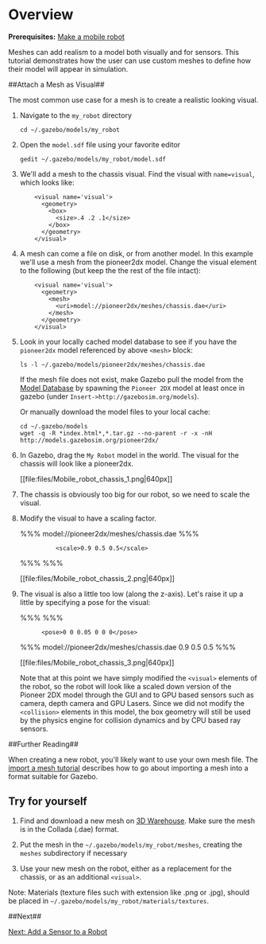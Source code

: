 # Overview

**Prerequisites:** [Make a mobile robot](/tutorials/?tut=build_robot)

Meshes can add realism to a model both visually and for sensors.  This tutorial demonstrates how the user can use custom meshes to define how their model will appear in simulation.

##Attach a Mesh as Visual##


The most common use case for a mesh is to create a realistic looking visual.

1.  Navigate to the `my_robot` directory

        cd ~/.gazebo/models/my_robot

1.  Open the `model.sdf` file using your favorite editor

        gedit ~/.gazebo/models/my_robot/model.sdf

1.  We'll add a mesh to the chassis visual. Find the visual with `name=visual`, which looks like:

    ~~~
        <visual name='visual'>
          <geometry>
            <box>
              <size>.4 .2 .1</size>
            </box>
          </geometry>
        </visual>
    ~~~

1.  A mesh can come a file on disk, or from another model. In this example we'll use a mesh from the pioneer2dx model. Change the visual element to the following (but keep the the rest of the file intact):

    ~~~
        <visual name='visual'>
          <geometry>
            <mesh>
              <uri>model://pioneer2dx/meshes/chassis.dae</uri>
            </mesh>
          </geometry>
        </visual>
    ~~~

1.  Look in your locally cached model database to see if you have the `pioneer2dx` model referenced by above `<mesh>` block:

        ls -l ~/.gazebo/models/pioneer2dx/meshes/chassis.dae

    If the mesh file does not exist, make Gazebo pull the model from the [Model Database](https://github.com/osrf/gazebo_models) by spawning the `Pioneer 2DX` model at least once in gazebo (under `Insert->http://gazebosim.org/models`).

    Or manually download the model files to your local cache:

        cd ~/.gazebo/models
        wget -q -R *index.html*,*.tar.gz --no-parent -r -x -nH http://models.gazebosim.org/pioneer2dx/

1.  In Gazebo, drag the `My Robot` model in the world. The visual for the chassis will look like a pioneer2dx.

    [[file:files/Mobile_robot_chassis_1.png|640px]]

1.  The chassis is obviously too big for our robot, so we need to scale the visual.

1.  Modify the visual to have a scaling factor.

    %%%
        <visual name='visual'>
          <geometry>
            <mesh>
              <uri>model://pioneer2dx/meshes/chassis.dae</uri>
    %%%

    ~~~
              <scale>0.9 0.5 0.5</scale>
    ~~~

    %%%
            </mesh>
          </geometry>
        </visual>
    %%%

    [[file:files/Mobile_robot_chassis_2.png|640px]]

1.  The visual is also a little too low (along the z-axis). Let's raise it up a little by specifying a pose for the visual:

    %%%
        <visual name='visual'>
    %%%

    ~~~
          <pose>0 0 0.05 0 0 0</pose>
    ~~~

    %%%
          <geometry>
            <mesh>
              <uri>model://pioneer2dx/meshes/chassis.dae</uri>
              <scale>0.9 0.5 0.5</scale>
            </mesh>
          </geometry>
        </visual>
    %%%

    [[file:files/Mobile_robot_chassis_3.png|640px]]

    Note that at this point we have simply modified the `<visual>` elements of the robot, so the robot will look like a scaled down version of the Pioneer 2DX model through the GUI and to GPU based sensors such as camera, depth camera and GPU Lasers.  Since we did not modify the `<collision>` elements in this model, the box geometry will still be used by the physics engine for collision dynamics and by CPU based ray sensors.

##Further Reading##

When creating a new robot, you'll likely want to use your own mesh file. The [import a mesh tutorial](/tutorials/?tut=import_mesh) describes how to go about importing a mesh into a format suitable for Gazebo.

## Try for yourself ##

1.  Find and download a new mesh on [3D Warehouse](https://3dwarehouse.sketchup.com/). Make sure the mesh is in the Collada (.dae) format.

1.  Put the mesh in the `~/.gazebo/models/my_robot/meshes`, creating the `meshes` subdirectory if necessary

1.  Use your new mesh on the robot, either as a replacement for the chassis, or as an additional `<visual>`.

Note: Materials (texture files such with extension like .png or .jpg), should be placed in `~/.gazebo/models/my_robot/materials/textures`.

##Next##

[Next: Add a Sensor to a Robot](/tutorials/?tut=add_laser)
